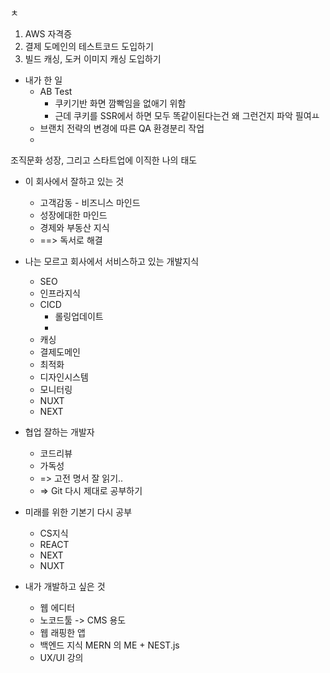 ㅊ
1. AWS 자격증 
2. 결제 도메인의 테스트코드 도입하기 
3. 빌드 캐싱, 도커 이미지 캐싱 도입하기 

- 내가 한 일 
	- AB Test
		- 쿠키기반 화면 깜빡임을 없애기 위함 
		- 근데 쿠키를 SSR에서 하면 모두 똑같이된다는건 왜 그런건지 파악 필여ㅛ
	- 브랜치 전략의 변경에 따른 QA 환경분리 작업 
	- 



조직문화
성장, 그리고 스타트업에 이직한 나의 태도 

- 이 회사에서 잘하고 있는 것
	- 고객감동 - 비즈니스 마인드
	- 성장에대한 마인드
	- 경제와 부동산 지식 
	- ==> 독서로 해결

- 나는 모르고 회사에서 서비스하고 있는 개발지식
	- SEO
	- 인프라지식
	- CICD
		- 롤링업데이트 
		- 
	- 캐싱
	- 결제도메인
	- 최적화
	- 디자인시스템
	- 모니터링
	- NUXT 
	- NEXT

- 협업 잘하는 개발자
	- 코드리뷰 
	- 가독성
	- => 고전 명서 잘 읽기.. 
	- => Git 다시 제대로 공부하기 

- 미래를 위한 기본기 다시 공부
	- CS지식
	- REACT
	- NEXT
	- NUXT

- 내가 개발하고 싶은 것 
	- 웹 에디터 
	- 노코드툴 -> CMS 용도
	- 웹 래핑한 앱 
	- 백엔드 지식 MERN 의 ME + NEST.js 
	- UX/UI 강의

